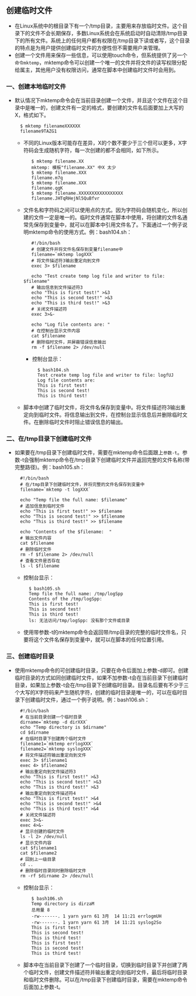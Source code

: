 ## 创建临时文件

* 在Linux系统中的根目录下有一个/tmp目录，主要用来存放临时文件。这个目录下的文件不会长期保存，多数Linux系统会在系统启动时自动清除/tmp目录下的所有文件。系统上的任何用户都有权限在/tmp目录下读或者写，这个目录的特点是为用户提供创建临时文件的方便性但不需要用户来管理。
* 创建一个文件用来保存一些信息，可以使用touch命令，但系统提供了另一个` 命令mktemp`，mktemp命令可以创建一个唯一的文件并将文件的读写权限分配给属主，其他用户没有权限访问，通常在脚本中创建临时文件时会用到。
### 一、创建本地临时文件
* 默认情况下mktemp命令会在当前目录创建一个文件，并且这个文件在这个目录中是唯一的，创建文件有一定的格式，要创建的文件名后面要加上大写的X，格式如下。

        $ mktemp filenameXXXXXX
        filename9TAZG1

   * 不同的Linux版本可能存在差异，X的个数不要少于三个但可以更多，X字符码会生成随机字符，每一次创建的都不会相同，如下所示。
   
            $ mktemp filename.XX
            mktemp: 模板"filename.XX" 中X 太少
            $ mktemp filename.XXX
            filename.m7q
            $ mktemp filename.XXX
            filename.qgK
            $ mktemp filename.XXXXXXXXXXXXXXXXX
            filename.JHTqRHejNl5QuBfvr

   * 文件名和字符码之间可以使用点的方式。因为字符码会随机变化，所以创建的文件一定是唯一的。临时文件通常在脚本中使用，将创建的文件名通常先保存到变量中，就可以在脚本中引用文件名了。下面通过一个例子说明mktemp命令的使用方式。例：bash104.sh：
   
            #!/bin/bash
            # 创建文件并将文件名保存到变量filename中
            filename=`mktemp logXXX`
            # 将文件描述符3输出重定向到文件
            exec 3> $filename

            echo "Test create temp log file and writer to file: $filename"
            # 输出信息到文件描述符3
            echo "This is first test!" >&3
            echo "This is second test!" >&3
            echo "This is third test!" >&3
            # 关闭文件描述符
            exec 3>&-

            echo "Log file contents are: "
            # 在控制台显示文件内容
            cat $filename
            # 删除临时文件，并屏蔽错误信息输出
            rm -f $filename 2> /dev/null

      * 控制台显示：

              $ bash104.sh
              Test create temp log file and writer to file: logfUJ
              Log file contents are: 
              This is first test!
              This is second test!
              This is third test!

   * 脚本中创建了临时文件，将文件名保存到变量中。将文件描述符3输出重定向到临时文件。将信息输出到文件，在控制台显示信息后并删除临时文件。在删除临时文件时阻止错误信息的输出。
### 二、在/tmp目录下创建临时文件
* 如果要在/tmp目录下创建临时文件，需要在mktemp命令后面跟上`参数-t`。参数-t会强制mktemp命令在/tmp目录下创建临时文件并返回完整的文件名称(带完整路径)。例：bash105.sh：

        #!/bin/bash
        # 在/tmp目录下创建临时文件，并将完整的文件名保存到变量中
        filename=`mktemp -t logXXX`

        echo "Temp file the full name: $filename"
        # 追加信息到临时文件
        echo "This is first test!" >> $filename
        echo "This is second test!" >> $filename
        echo "This is third test!" >> $filename

        echo "Contents of the $filename:  "
        # 输出文件内容
        cat $filename
        # 删除临时文件
        rm -f $filename 2> /dev/null
        # 查看文件是否存在
        ls -l $filename

    * 控制台显示：
    
            $ bash105.sh
            Temp file the full name: /tmp/logSpp
            Contents of the /tmp/logSpp:  
            This is first test!
            This is second test!
            This is third test!
            ls: 无法访问/tmp/logSpp: 没有那个文件或目录

   * 使用带参数-t的mktemp命令会返回带/tmp目录的完整的临时文件名，只要将这个文件名保存到变量中，就可以在脚本的任何位置引用。
### 三、创建临时目录
* 使用mktemp命令的可创建临时目录，只要在命令后面加上参数-d即可。创建临时目录的方式如同创建临时文件，如果不加参数-t会在当前目录下创建临时目录，如果加上参数-t会在/tmp目录下创建临时目录。目录名后要有不少于三个大写的X字符码来产生随机字符，创建的临时目录是唯一的，可以在临时目录下创建临时文件，通过一个例子说明。例：bash106.sh：

        #!/bin/bash
        # 在当前目录创建一个临时目录
        dirname=`mktemp -d dirXXX`
        echo "Temp directory is $dirname"
        cd $dirname
        # 在临时目录下创建两个临时文件
        filename1=`mktemp errlogXXX`
        filename2=`mktemp syslogXXX`
        # 将文件描述符输出重定向到文件
        exec 3> $filename1
        exec 4> $filename2
        # 输出重定向到文件描述符3
        echo "This is first test!" >&3
        echo "This is second test!" >&3
        echo "This is third test!" >&3
        # 输出重定向到文件描述符4
        echo "This is first test!" >&4
        echo "This is second test!" >&4
        echo "This is third test!" >&4
        # 关闭文件描述符
        exec 3>&-
        exec 4>&-
        # 显示创建的临时文件
        ls -l 2> /dev/null
        # 显示文件内容
        cat $filename1
        cat $filename2
        # 回到上一级目录
        cd ..
        # 删除临时目录同时删除临时文件
        rm -rf $dirname 2> /dev/null

   * 控制台显示：

            $ bash106.sh
            Temp directory is dirzaM
            总用量 8
            -rw-------. 1 yarn yarn 61 3月  14 11:21 errlogmUH
            -rw-------. 1 yarn yarn 61 3月  14 11:21 syslog2So
            This is first test!
            This is second test!
            This is third test!
            This is first test!
            This is second test!
            This is third test!

   * 脚本中在当前目录下创建了一个临时目录，切换到临时目录下并创建了两个临时文件，创建文件描述符并输出重定向到临时文件，最后将临时目录和临时文件删除。可以在/tmp目录下创建临时目录，需要在mktemp命令后面加上参数-t。
